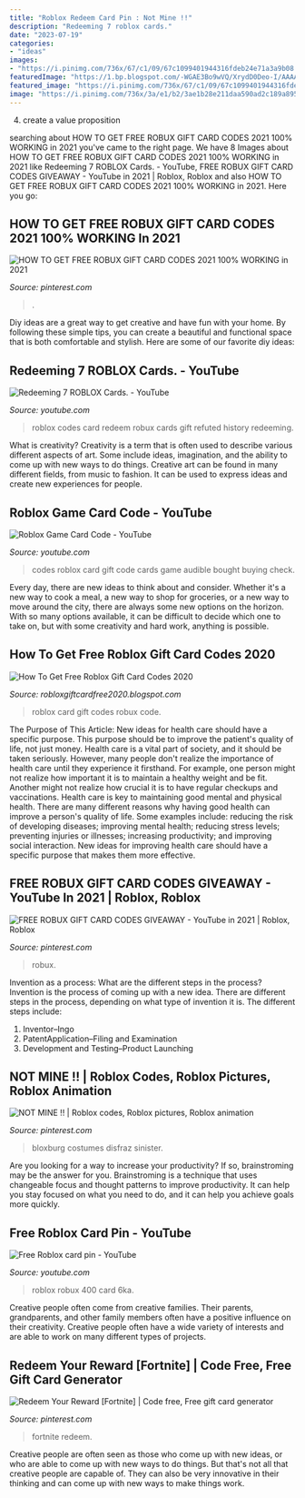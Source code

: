 ```yaml
---
title: "Roblox Redeem Card Pin : Not Mine !!"
description: "Redeeming 7 roblox cards."
date: "2023-07-19"
categories:
- "ideas"
images:
- "https://i.pinimg.com/736x/67/c1/09/67c1099401944316fdeb24e71a3a9b08.jpg"
featuredImage: "https://1.bp.blogspot.com/-WGAE3Bo9wVQ/XrydD0Deo-I/AAAAAAAABhk/papeCcEcmZ4U8xutCJsUfG0AgRFEwHDDACLcBGAsYHQ/s1600/Annotation%2B2020-05-14%2B012049.png"
featured_image: "https://i.pinimg.com/736x/67/c1/09/67c1099401944316fdeb24e71a3a9b08.jpg"
image: "https://i.pinimg.com/736x/3a/e1/b2/3ae1b28e211daa590ad2c189a8956957.jpg"
---
```



4. create a value proposition 

	

		
searching about HOW TO GET FREE ROBUX GIFT CARD CODES 2021 100% WORKING in 2021 you've came to the right page. We have 8 Images about HOW TO GET FREE ROBUX GIFT CARD CODES 2021 100% WORKING in 2021 like Redeeming 7 ROBLOX Cards. - YouTube, FREE ROBUX GIFT CARD CODES GIVEAWAY - YouTube in 2021 | Roblox, Roblox and also HOW TO GET FREE ROBUX GIFT CARD CODES 2021 100% WORKING in 2021. Here you go:
		
    
## HOW TO GET FREE ROBUX GIFT CARD CODES 2021 100% WORKING In 2021

<img loading=lazy src="https://i.pinimg.com/736x/3a/e1/b2/3ae1b28e211daa590ad2c189a8956957.jpg" onerror="this.onerror=null;this.src='https://tse3.mm.bing.net/th?id=OIP.KDNbLSToYPcgzbhCnPc8LQAAAA&amp;pid=15.1';" alt="HOW TO GET FREE ROBUX GIFT CARD CODES 2021 100% WORKING in 2021">

_Source: pinterest.com_

>. 

	

Diy ideas are a great way to get creative and have fun with your home. By following these simple tips, you can create a beautiful and functional space that is both comfortable and stylish. Here are some of our favorite diy ideas: 

    
## Redeeming 7 ROBLOX Cards. - YouTube

<img loading=lazy src="http://i.ytimg.com/vi/N5syTHpRy4M/maxresdefault.jpg" onerror="this.onerror=null;this.src='https://tse3.mm.bing.net/th?id=OIP.5Ai2Alp8qAJGpeaeULtK_wHaEK&amp;pid=15.1';" alt="Redeeming 7 ROBLOX Cards. - YouTube">

_Source: youtube.com_

>roblox codes card redeem robux cards gift refuted history redeeming. 

	

What is creativity?
Creativity is a term that is often used to describe various different aspects of art. Some include ideas, imagination, and the ability to come up with new ways to do things. Creative art can be found in many different fields, from music to fashion. It can be used to express ideas and create new experiences for people.

    
## Roblox Game Card Code - YouTube

<img loading=lazy src="https://i.ytimg.com/vi/RPPbPLLz1H8/maxresdefault.jpg" onerror="this.onerror=null;this.src='https://tse4.mm.bing.net/th?id=OIP.UdqFLKJKd5erQySOc9l1zAHaEK&amp;pid=15.1';" alt="Roblox Game Card Code - YouTube">

_Source: youtube.com_

>codes roblox card gift code cards game audible bought buying check. 

	

Every day, there are new ideas to think about and consider. Whether it's a new way to cook a meal, a new way to shop for groceries, or a new way to move around the city, there are always some new options on the horizon. With so many options available, it can be difficult to decide which one to take on, but with some creativity and hard work, anything is possible.

    
## How To Get Free Roblox Gift Card Codes 2020

<img loading=lazy src="https://1.bp.blogspot.com/-WGAE3Bo9wVQ/XrydD0Deo-I/AAAAAAAABhk/papeCcEcmZ4U8xutCJsUfG0AgRFEwHDDACLcBGAsYHQ/s1600/Annotation%2B2020-05-14%2B012049.png" onerror="this.onerror=null;this.src='https://tse2.mm.bing.net/th?id=OIP.lIxOa-uP-m5PTyOG4ElHCgHaGG&amp;pid=15.1';" alt="How To Get Free Roblox Gift Card Codes 2020">

_Source: robloxgiftcardfree2020.blogspot.com_

>roblox card gift codes robux code. 

	

The Purpose of This Article: New ideas for health care should have a specific purpose. This purpose should be to improve the patient's quality of life, not just money.
Health care is a vital part of society, and it should be taken seriously. However, many people don't realize the importance of health care until they experience it firsthand. For example, one person might not realize how important it is to maintain a healthy weight and be fit. Another might not realize how crucial it is to have regular checkups and vaccinations. Health care is key to maintaining good mental and physical health. There are many different reasons why having good health can improve a person's quality of life. Some examples include: reducing the risk of developing diseases; improving mental health; reducing stress levels; preventing injuries or illnesses; increasing productivity; and improving social interaction. New ideas for improving health care should have a specific purpose that makes them more effective.

    
## FREE ROBUX GIFT CARD CODES GIVEAWAY - YouTube In 2021 | Roblox, Roblox

<img loading=lazy src="https://i.pinimg.com/736x/35/6e/f2/356ef2394fd9ed9fdc596980796883ae.jpg" onerror="this.onerror=null;this.src='https://tse3.mm.bing.net/th?id=OIP.vs6cs030pAPWbi2L-GwVKAHaEK&amp;pid=15.1';" alt="FREE ROBUX GIFT CARD CODES GIVEAWAY - YouTube in 2021 | Roblox, Roblox">

_Source: pinterest.com_

>robux. 

	

Invention as a process: What are the different steps in the process?
Invention is the process of coming up with a new idea. There are different steps in the process, depending on what type of invention it is. The different steps include: 
1. Inventor–Ingo 
2. PatentApplication–Filing and Examination 
3. Development and Testing–Product Launching 

    
## NOT MINE !! | Roblox Codes, Roblox Pictures, Roblox Animation

<img loading=lazy src="https://i.pinimg.com/736x/e4/dd/a4/e4dda426c398fe5553c3ea665a9d044f.jpg" onerror="this.onerror=null;this.src='https://tse2.mm.bing.net/th?id=OIP.iilf4hNT8cgMF83vaUZicwHaIH&amp;pid=15.1';" alt="NOT MINE !! | Roblox codes, Roblox pictures, Roblox animation">

_Source: pinterest.com_

>bloxburg costumes disfraz sinister. 

	

Are you looking for a way to increase your productivity? If so, brainstroming may be the answer for you. Brainstroming is a technique that uses changeable focus and thought patterns to improve productivity. It can help you stay focused on what you need to do, and it can help you achieve goals more quickly.

    
## Free Roblox Card Pin - YouTube

<img loading=lazy src="http://i.ytimg.com/vi/J2spKEd_6kA/hqdefault.jpg" onerror="this.onerror=null;this.src='https://tse4.mm.bing.net/th?id=OIP.QOhxOR4vmtClwkMgJmkq3AHaFj&amp;pid=15.1';" alt="Free Roblox card pin - YouTube">

_Source: youtube.com_

>roblox robux 400 card 6ka. 

	

Creative people often come from creative families. Their parents, grandparents, and other family members often have a positive influence on their creativity. Creative people often have a wide variety of interests and are able to work on many different types of projects.

    
## Redeem Your Reward [Fortnite] | Code Free, Free Gift Card Generator

<img loading=lazy src="https://i.pinimg.com/736x/67/c1/09/67c1099401944316fdeb24e71a3a9b08.jpg" onerror="this.onerror=null;this.src='https://tse4.mm.bing.net/th?id=OIP.9yzTXWIzgdRzf3Au4D9pCwHaD-&amp;pid=15.1';" alt="Redeem Your Reward [Fortnite] | Code free, Free gift card generator">

_Source: pinterest.com_

>fortnite redeem. 

	

Creative people are often seen as those who come up with new ideas, or who are able to come up with new ways to do things. But that's not all that creative people are capable of. They can also be very innovative in their thinking and can come up with new ways to make things work.

